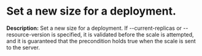 # Set a new size for a deployment.

**Description:** Set a new size for a deployment. If --current-replicas or --resource-version is specified, it is validated before the scale is attempted, and it is guaranteed that the precondition holds true when the scale is sent to the server.

